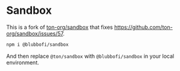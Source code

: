 # Sandbox

This is a fork of [ton-org/sandbox](https://github.com/ton-org/sandbox/) that fixes https://github.com/ton-org/sandbox/issues/57.

```bash
npm i @blubbofi/sandbox
```

And then replace `@ton/sandbox` with `@blubbofi/sandbox` in your local environment.